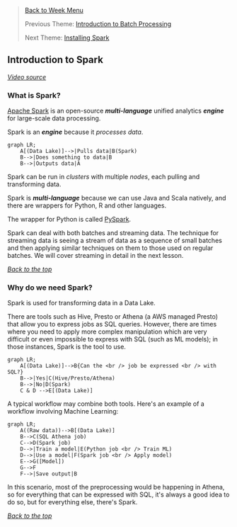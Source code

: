 >[Back to Week Menu](README.md)
>
>Previous Theme: [Introduction to Batch Processing](intro_batch_processing.md)
>
>Next Theme: [Installing Spark](spark_install.md)

## Introduction to Spark
_[Video source](https://youtu.be/FhaqbEOuQ8U?list=PL3MmuxUbc_hJed7dXYoJw8DoCuVHhGEQb)_

### What is Spark?

[Apache Spark](https://spark.apache.org/) is an open-source ***multi-language*** unified analytics ***engine*** for large-scale data processing.

Spark is an ***engine*** because it _processes data_.

```mermaid
graph LR;
    A[(Data Lake)]-->|Pulls data|B(Spark)
    B-->|Does something to data|B
    B-->|Outputs data|A
```

Spark can be run in _clusters_ with multiple _nodes_, each pulling and transforming data.

Spark is ***multi-language*** because we can use Java and Scala natively, and there are wrappers for Python, R and other languages.

The wrapper for Python is called [PySpark](https://spark.apache.org/docs/latest/api/python/).

Spark can deal with both batches and streaming data. The technique for streaming data is seeing a stream of data as a sequence of small batches and then applying similar techniques on them to those used on regular batches. We will cover streaming in detail in the next lesson.

_[Back to the top](#introduction-to-spark)_

### Why do we need Spark?

Spark is used for transforming data in a Data Lake.

There are tools such as Hive, Presto or Athena (a AWS managed Presto) that allow you to express jobs as SQL queries. However, there are times where you need to apply more complex manipulation which are very difficult or even impossible to express with SQL (such as ML models); in those instances, Spark is the tool to use.

```mermaid
graph LR;
    A[(Data Lake)]-->B{Can the <br /> job be expressed <br /> with SQL?}
    B-->|Yes|C(Hive/Presto/Athena)
    B-->|No|D(Spark)
    C & D -->E[(Data Lake)]
```

A typical workflow may combine both tools. Here's an example of a workflow involving Machine Learning:

```mermaid
graph LR;
    A((Raw data))-->B[(Data Lake)]
    B-->C(SQL Athena job)
    C-->D(Spark job)
    D-->|Train a model|E(Python job <br /> Train ML)
    D-->|Use a model|F(Spark job <br /> Apply model)
    E-->G([Model])
    G-->F
    F-->|Save output|B
```

In this scenario, most of the preprocessing would be happening in Athena, so for everything that can be expressed with SQL, it's always a good idea to do so, but for everything else, there's Spark.

_[Back to the top](#introduction-to-spark)_